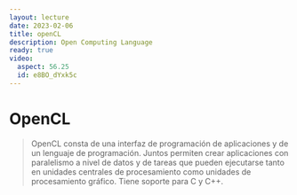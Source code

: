 ```yaml
---
layout: lecture
date: 2023-02-06
title: openCL
description: Open Computing Language
ready: true
video:
  aspect: 56.25
  id: e8BO_dYxk5c
---
```



# OpenCL 

> OpenCL consta de una interfaz de programación de aplicaciones y de un lenguaje de programación. Juntos permiten crear aplicaciones con paralelismo a nivel de datos y de tareas que pueden ejecutarse tanto en unidades centrales de procesamiento como unidades de procesamiento gráfico. Tiene soporte para C y C++.

